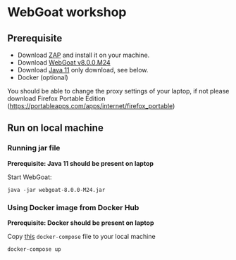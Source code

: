 # WebGoat workshop

## Prerequisite

- Download [ZAP](https://github.com/zaproxy/zaproxy/wiki/Downloads) and install it on your machine.
- Download [WebGoat v8.0.0.M24](https://github.com/WebGoat/WebGoat/releases/tag/v8.0.0.M24)
- Download [Java 11](https://jdk.java.net/11/) only download, see below.
- Docker (optional)

You should be able to change the proxy settings of your laptop, if not please download Firefox Portable Edition (https://portableapps.com/apps/internet/firefox_portable)

## Run on local machine

### Running jar file

**Prerequisite: Java 11 should be present on laptop**

Start WebGoat:

```
java -jar webgoat-8.0.0-M24.jar
```

### Using Docker image from Docker Hub

**Prerequisite: Docker should be present on laptop**

Copy [this](https://github.com/WebGoat/WebGoat/blob/develop/docker-compose.yml) `docker-compose` file to your local machine 

```
docker-compose up
```
